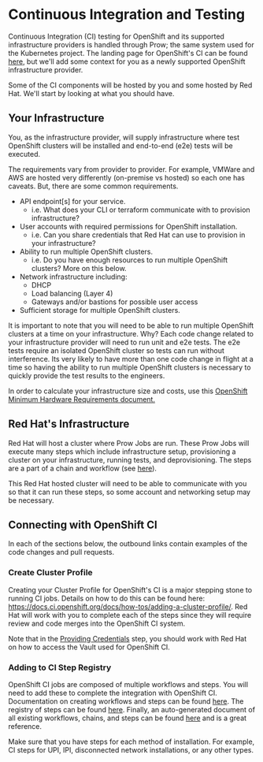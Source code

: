 # Continuous Integration and Testing

Continuous Integration (CI) testing for OpenShift and its supported infrastructure providers is handled through Prow; the same system used for the Kubernetes project. The landing page for OpenShift's CI can be found [here](https://docs.ci.openshift.org), but we'll add some context for you as a newly supported OpenShift infrastructure provider.

Some of the CI components will be hosted by you and some hosted by Red Hat. We'll start by looking at what you should have.

## Your Infrastructure

You, as the infrastructure provider, will supply infrastructure where test OpenShift clusters will be installed and end-to-end (e2e) tests will be executed.

The requirements vary from provider to provider. For example, VMWare and AWS are hosted very differently (on-premise vs hosted) so each one has caveats. But, there are some common requirements. 

- API endpoint[s] for your service. 
    - i.e. What does your CLI or terraform communicate with to provision infrastructure?
- User accounts with required permissions for OpenShift installation.
    - i.e. Can you share credentials that Red Hat can use to provision in your infrastructure?
- Ability to run multiple OpenShift clusters.
    - i.e. Do you have enough resources to run multiple OpenShift clusters? More on this below. 
- Network infrastructure including:
    - DHCP
    - Load balancing (Layer 4)
    - Gateways and/or bastions for possible user access
- Sufficient storage for multiple OpenShift clusters.

It is important to note that you will need to be able to run multiple OpenShift clusters at a time on your infrastructure. Why? Each code change related to your infrastructure provider will need to run unit and e2e tests. The e2e tests require an isolated OpenShift cluster so tests can run without interference. Its very likely to have more than one code change in flight at a time so having the ability to run multiple OpenShift clusters is necessary to quickly provide the test results to the engineers.

In order to calculate your infrastructure size and costs, use this [OpenShift Minimum Hardware Requirements document.](https://docs.openshift.com/container-platform/4.9/installing/installing_bare_metal/installing-bare-metal.html#minimum-resource-requirements_installing-bare-metal)


## Red Hat's Infrastructure

Red Hat will host a cluster where Prow Jobs are run. These Prow Jobs will execute many steps which include infrastructure setup, provisioning a cluster on your infrastructure, running tests, and deprovisioning. The steps are a part of a chain and workflow (see [here](https://docs.ci.openshift.org/docs/architecture/step-registry/)).

This Red Hat hosted cluster will need to be able to communicate with you so that it can run these steps, so some account and networking setup may be necessary.

## Connecting with OpenShift CI

In each of the sections below, the outbound links contain examples of the code changes and pull requests.

### Create Cluster Profile

Creating your Cluster Profile for OpenShift's CI is a major stepping stone to running CI jobs. Details on how to do this can be found here: https://docs.ci.openshift.org/docs/how-tos/adding-a-cluster-profile/. Red Hat will work with you to complete each of the steps since they will require review and code merges into the OpenShift CI system.

Note that in the [Providing Credentials](https://docs.ci.openshift.org/docs/how-tos/adding-a-cluster-profile/#providing-credentials) step, you should work with Red Hat on how to access the Vault used for OpenShift CI. 

### Adding to CI Step Registry

OpenShift CI jobs are composed of multiple workflows and steps. You will need to add these to complete the integration with OpenShift CI. Documentation on creating workflows and steps can be found [here](https://docs.ci.openshift.org/docs/architecture/step-registry/). The registry of steps can be found [here](https://github.com/openshift/release/tree/master/ci-operator/step-registry). Finally, an auto-generated document of all existing workflows, chains, and steps can be found [here](https://steps.ci.openshift.org/) and is a great reference. 

Make sure that you have steps for each method of installation. For example, CI steps for UPI, IPI, disconnected network installations, or any other types. 
